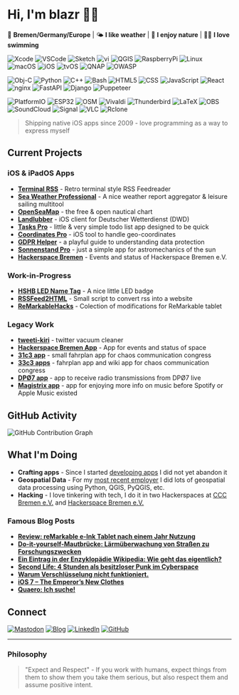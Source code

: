 # Hi, I'm blazr 👋🏻

📍 **Bremen/Germany/Europe** | 🌤️ **I like weather** | 🌳 **I enjoy nature** | 🏊🏻 **I love swimming**

![Xcode](https://img.shields.io/badge/-Xcode-147EFB?style=flat-square&logo=xcode&logoColor=white)
![VSCode](https://img.shields.io/badge/-VScode-2F80ED?style=flat-square&logo=vscodium&logoColor=white)
![Sketch](https://img.shields.io/badge/-Sketch-F7B500?style=flat-square&logo=sketch&logoColor=white)
![vi](https://img.shields.io/badge/-vi-019733?style=flat-square&logo=vim&logoColor=white)
![QGIS](https://img.shields.io/badge/-QGIS-589632?style=flat-square&logo=qgis&logoColor=white)
![RaspberryPi](https://img.shields.io/badge/-RaspberryPI-A22846?style=flat-square&logo=raspberrypi&logoColor=white)
![Linux](https://img.shields.io/badge/-Linux-86BE43?style=flat-square&logo=linuxmint&logoColor=white)
![macOS](https://img.shields.io/badge/-macOS-000000?style=flat-square&logo=apple&logoColor=white)
![iOS](https://img.shields.io/badge/-iOS-000000?style=flat-square&logo=ios&logoColor=white)
![tvOS](https://img.shields.io/badge/-AppleTV-000000?style=flat-square&logo=appletv&logoColor=white)
![QNAP](https://img.shields.io/badge/-QNAP-0C2E82?style=flat-square&logo=qnap&logoColor=white)
![OWASP](https://img.shields.io/badge/-OWASP-000000?style=flat-square&logo=owasp&logoColor=white)

![Obj-C](https://img.shields.io/badge/-Obj--C-000000?style=flat-square&logo=apple&logoColor=white)
![Python](https://img.shields.io/badge/-Python-3776AB?style=flat-square&logo=python&logoColor=white)
![C++](https://img.shields.io/badge/-C++-00599C?style=flat-square&logo=cplusplus&logoColor=white)
![Bash](https://img.shields.io/badge/-Bash-4EAA25?style=flat-square&logo=gnubash&logoColor=white)
![HTML5](https://img.shields.io/badge/-HTML5-E34F26?style=flat-square&logo=html5&logoColor=white)
![CSS](https://img.shields.io/badge/-CSS-F43059?style=flat-square&logo=csswizardry&logoColor=white)
![JavaScript](https://img.shields.io/badge/-JavaScript-F7DF1E?style=flat-square&logo=javascript&logoColor=black)
![React](https://img.shields.io/badge/-React-61DAFB?style=flat-square&logo=react&logoColor=white)
![nginx](https://img.shields.io/badge/-nginx-009639?style=flat-square&logo=nginx&logoColor=white)
![FastAPI](https://img.shields.io/badge/-FastAPI-009688?style=flat-square&logo=fastapi&logoColor=white)
![Django](https://img.shields.io/badge/-Django-092E20?style=flat-square&logo=django&logoColor=white)
![Puppeteer](https://img.shields.io/badge/-Puppeteer-40B5A4?style=flat-square&logo=puppeteer&logoColor=white)

![PlatformIO](https://img.shields.io/badge/-PlatformIO-F5822A?style=flat-square&logo=platformio&logoColor=white)
![ESP32](https://img.shields.io/badge/-ESP32-E7352C?style=flat-square&logo=espressif&logoColor=white)
![OSM](https://img.shields.io/badge/-OpenStreetMap-7EBC6F?style=flat-square&logo=openstreetmap&logoColor=white)
![Vivaldi](https://img.shields.io/badge/-Vivaldi-F3939?style=flat-square&logo=vivaldi&logoColor=white)
![Thunderbird](https://img.shields.io/badge/-Thunderbird-0A84FF?style=flat-square&logo=thunderbird&logoColor=white)
![LaTeX](https://img.shields.io/badge/-LaTeX-008080?style=flat-square&logo=latex&logoColor=white)
![OBS](https://img.shields.io/badge/-OBS--Studio-302E31?style=flat-square&logo=obsstudio&logoColor=white)
![SoundCloud](https://img.shields.io/badge/-SoundCloud-FF5500?style=flat-square&logo=soundcloud&logoColor=white)
![Signal](https://img.shields.io/badge/-Signal-3B45FD?style=flat-square&logo=signal&logoColor=white)
![VLC](https://img.shields.io/badge/-VLC-FF8800?style=flat-square&logo=vlcmediaplayer&logoColor=white)
![Rclone](https://img.shields.io/badge/-rclone-3F79AD?style=flat-square&logo=rclone&logoColor=white)

> Shipping native iOS apps since 2009 - love programming as a way to express myself

## Current Projects

### iOS & iPadOS Apps
- **[Terminal RSS](https://apps.apple.com/app/id435065283)** - Retro terminal style RSS Feedreader
- **[Sea Weather Professional](https://apps.apple.com/app/id384086202)** - A nice weather report aggregator & leisure sailing multitool
- **[OpenSeaMap](https://apps.apple.com/app/id495210783)** - the free & open nautical chart
- **[Landlubber](https://apps.apple.com/app/id366307784)** - iOS client for Deutscher Wetterdienst (DWD)
- **[Tasks Pro](https://apps.apple.com/app/id1019859914)** - little & very simple todo list app designed to be quick
- **[Coordinates Pro](https://apps.apple.com/app/id1245148768)** - iOS tool to handle geo-coordinates
- **[GDPR Helper](https://apps.apple.com/app/id6747380566)** - a playful guide to understanding data protection
- **[Sonnenstand Pro](https://apps.apple.com/app/id1054805559)** - just a simple app for astromechanics of the sun
- **[Hackerspace Bremen](https://apps.apple.com/app/id707128929)** - Events and status of Hackerspace Bremen e.V.

### Work-in-Progress
- **[HSHB LED Name Tag](https://github.com/trailblazr/hshb-nametag)** - A nice little LED badge
- **[RSSFeed2HTML](https://github.com/trailblazr/rssfeed-2-html)** - Small script to convert rss into a website
- **[ReMarkableHacks](https://github.com/trailblazr/reMarkableHacks)** - Colection of modifications for ReMarkable tablet

### Legacy Work
- **[tweeti-kiri](https://github.com/HackerspaceBremen/tweeti-kiri)** - twitter vacuum cleaner
- **[Hackerspace Bremen App](https://github.com/HackerspaceBremen/hshb_schedule_app_ios)** - App for events and status of space
- **[31c3 app](https://noxymo.com/31c3/)** - small fahrplan app for chaos communication congress
- **[33c3 apps](https://noxymo.com/33c3/apps/)** - fahrplan app and wiki app for chaos communication congress
- **[DPØ7 app](https://noxymo.com/dp07/)** - app to receive radio transmissions from DPØ7 live
- **[Magistrix app](https://noxymo.com/magistrixapp/)** - app for enjoying more info on music before Spotify or Apple Music existed

## GitHub Activity

![GitHub Contribution Graph](https://ghchart.rshah.org/trailblazr)

## What I'm Doing

- **Crafting apps** - Since I started [developing apps](http://appdoctors.de) I did not yet abandon it
- **Geospatial Data** - For my [most recent employer](https://planblue.com) I did lots of geospatial data processing using Python, QGIS, PyQGIS, etc.
- **Hacking** - I love tinkering with tech, I do it in two Hackerspaces at [CCC Bremen e.V.](https://ccchb.de) and [Hackerspace Bremen e.V.](https://hshb.de)

### Famous Blog Posts

- **[Review: reMarkable e-Ink Tablet nach einem Jahr Nutzung](https://www.thetawelle.de/?p=5932)**
- **[Do-it-yourself-Mautbrücke: Lärmüberwachung von Straßen zu Forschungszwecken](https://www.thetawelle.de/?p=208)**
- **[Ein Eintrag in der Enzyklopädie Wikipedia: Wie geht das eigentlich?](https://www.thetawelle.de/?p=310)**
- **[Second Life: 4 Stunden als besitzloser Punk im Cyberspace](https://www.thetawelle.de/?p=88)**
- **[Warum Verschlüsselung nicht funktioniert.](https://www.thetawelle.de/?p=2493)**
- **[iOS 7 – The Emperor’s New Clothes](https://www.thetawelle.de/?p=2279)**
- **[Quaero: Ich suche!](https://www.thetawelle.de/?p=52)**

## Connect

[![Mastodon](https://img.shields.io/badge/-@blazr-6364FF?style=flat-square&logo=mastodon&logoColor=white)](https://chaos.social/@blazr)
[![Blog](https://img.shields.io/badge/-thetawelle-21759B?style=flat-square&logo=wordpress&logoColor=white)](https://thetawelle.de)
[![LinkedIn](https://img.shields.io/badge/-Helge%20Staedtler-0077B5?style=flat-square&logo=linkedin&logoColor=white)](https://www.linkedin.com/in/helgestaedtler/)
[![GitHub](https://img.shields.io/badge/-Follow-181717?style=flat-square&logo=github&logoColor=white)](https://github.com/trailblazr)

---

### Philosophy

> "Expect and Respect" - If you work with humans, expect things from them to show them you take them serious, but also respect them and assume positive intent.
